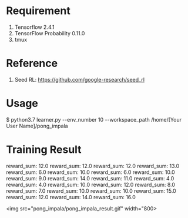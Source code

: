 # Requirement
1. Tensorflow 2.4.1
2. TensorFlow Probability 0.11.0
3. tmux

# Reference
1. Seed RL: https://github.com/google-research/seed_rl

# Usage
$ python3.7 learner.py --env_number 10 --workspace_path /home/[Your User Name]/pong_impala

# Training Result
reward_sum: 12.0
reward_sum: 12.0
reward_sum: 12.0
reward_sum: 13.0
reward_sum: 6.0
reward_sum: 10.0
reward_sum: 6.0
reward_sum: 10.0
reward_sum: 9.0
reward_sum: 14.0
reward_sum: 11.0
reward_sum: 4.0
reward_sum: 4.0
reward_sum: 10.0
reward_sum: 12.0
reward_sum: 8.0
reward_sum: 7.0
reward_sum: 10.0
reward_sum: 10.0
reward_sum: 15.0
reward_sum: 12.0
reward_sum: 14.0
reward_sum: 16.0

<img src="pong_impala/pong_impala_result.gif" width="800>
  
